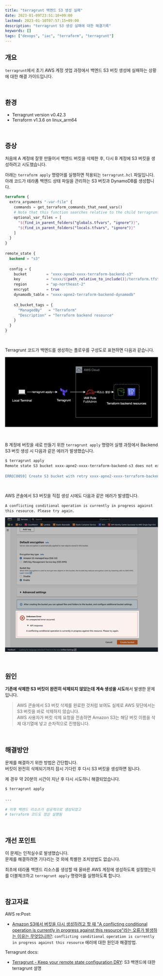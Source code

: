 ```yaml
---
title: "terragrunt 백엔드 S3 생성 실패"
date: 2023-01-09T23:51:10+09:00
lastmod: 2023-01-10T07:57:15+09:00
description: "terragrunt S3 생성 실패에 대한 해결기록"
keywords: []
tags: ["devops", "iac", "terraform", "terragrunt"]
---
```


## 개요

`terragrunt`에서 초기 AWS 계정 셋업 과정에서 백엔드 S3 버킷 생성에 실패하는 상황에 대한 해결 가이드입니다.

&nbsp;

## 환경

- Terragrunt version v0.42.3
- Terraform v1.3.6 on linux_arm64

&nbsp;

## 증상

처음에 A 계정에 잘못 만들어서 백엔드 버킷을 삭제한 후, 다시 B 계정에 S3 버킷을 생성하려고 시도했습니다.

아래는 `terraform apply` 명령어를 실행하면 적용되는 `terragrunt.hcl` 파일입니다.  
아래 코드가 테라폼 백엔드 상태 파일을 관리하는 S3 버킷과 DynamoDB를 생성합니다.

```terraform
terraform {
  extra_arguments "-var-file" {
    commands = get_terraform_commands_that_need_vars()
    # Note that this function searches relative to the child terragrunt.hcl file when called from a parent config.
    optional_var_files = [
      "${find_in_parent_folders("globals.tfvars", "ignore")}",
      "${find_in_parent_folders("locals.tfvars", "ignore")}"
    ]
  }
}

remote_state {
  backend = "s3"

  config = {
    bucket         = "xxxx-apne2-xxxx-terraform-backend-s3"
    key            = "xxxx/${path_relative_to_include()}/terraform.tfstate"
    region         = "ap-northeast-2"
    encrypt        = true
    dynamodb_table = "xxxx-apne2-terraform-backend-dynamodb"
    
    s3_bucket_tags = {
      "ManagedBy"   = "Terraform"
      "Description" = "Terraform backend resource"
    }
  }
}
```

&nbsp;

Terragrunt 코드가 백엔드를 생성하는 플로우를 구성도로 표현하면 다음과 같습니다.

![백엔드 생성 구성도](./1.png)

&nbsp;

B 계정에 버킷을 새로 만들기 위한 `terragrunt apply` 명령어 실행 과정에서 Backend S3 버킷 생성 시 다음과 같은 에러가 발생했습니다.

```bash
$ terragrunt apply
Remote state S3 bucket xxxx-apne2-xxxx-terraform-backend-s3 does not exist or you don't have permissions to access it. Would you like Terragrunt to create it? (y/n) y

ERRO[0059] Create S3 bucket with retry xxxx-apne2-xxxx-terraform-backend-s3 returned an error: Exceeded max retries (12) waiting for bucket S3 bucket xxxx-apne2-xxxx-terraform-backend-s3. Sleeping for 10s and will try again.  prefix=[/mnt/git/tf/prd-terragrunt/xxxx-data/global/iam-policy/permission-set/xxxx-data-security-engineer/readonly-base-access]
```

&nbsp;

AWS 콘솔에서 S3 버킷을 직접 생성 시에도 다음과 같은 에러가 발생합니다.

`A conflicting conditional operation is currently in progress against this resource. Please try again.`

![S3 생성 시 에러 화면](./2.png)

&nbsp;

## 원인

**기존에 삭제한 S3 버킷이 완전히 삭제되지 않았는데 계속 생성을 시도**해서 발생한 문제입니다.

> AWS 콘솔에서 S3 버킷 삭제를 완료한 것처럼 보여도 실제로 AWS 뒷단에서는 S3 버킷을 바로 삭제하지 않습니다.  
> AWS 사용자가 버킷 삭제 요청을 전송하면 Amazon S3는 해당 버킷 이름을 삭제 대기열에 넣고 순차적으로 진행됩니다.

&nbsp;

## 해결방안
 
문제를 해결하기 위한 방법은 간단합니다.  
버킷이 완전히 삭제되기까지 잠시 기다린 후 다시 S3 버킷을 생성하면 됩니다.

제 경우 약 20분의 시간이 지난 후 다시 시도하니 해결되었습니다.

```bash
$ terragrunt apply

...

# 이후 백엔드 리소스가 성공적으로 생성되었고
# terraform 코드도 정상 실행됨
```

&nbsp;

## 개선 포인트

이 문제는 인적실수로 발생했습니다.  
문제를 해결하려면 기다리는 것 외에 특별한 조치방법도 없습니다.

최초에 테라폼 백엔드 리소스를 생성할 때 올바른 AWS 계정에 생성하도록 설정했는지를 더블체크하고 `terragrunt apply` 명령어를 실행하도록 합니다.

&nbsp;

## 참고자료

AWS re:Post:

- [Amazon S3에서 버킷을 다시 생성하려고 할 때 "A conflicting conditional operation is currently in progress against this resource"라는 오류가 발생하는 이유는 무엇입니까?](https://repost.aws/ko/knowledge-center/s3-conflicting-conditional-operation): `conflicting conditional operation is currently in progress against this resource` 에러에 대한 원인과 해결방법.

Terragrunt docs:

- [Terragrunt - Keep your remote state configuration DRY](https://terragrunt.gruntwork.io/docs/features/keep-your-remote-state-configuration-dry/#motivation): S3 백엔드에 대한 terragrunt 설명